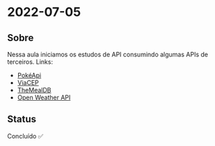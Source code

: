 # 2022-07-05

## Sobre

Nessa aula iniciamos os estudos de API consumindo algumas APIs de terceiros. Links:

- [PokéApi](https://pokeapi.co/)
- [ViaCEP](https://viacep.com.br/)
- [TheMealDB](https://www.themealdb.com/api.php)
- [Open Weather API](https://openweathermap.org/api)

## Status

Concluído ✅
